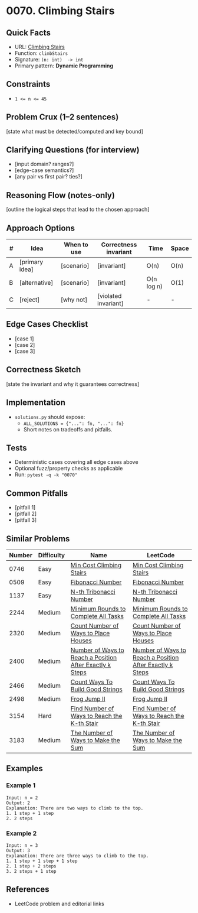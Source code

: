 # 0070. Climbing Stairs

## Quick Facts

- URL: [Climbing Stairs](https://leetcode.com/problems/climbing-stairs/)
- Function: `climbStairs`
- Signature: `(n: int)  -> int`
- Primary pattern: **Dynamic Programming**

## Constraints

- `1 <= n <= 45`

## Problem Crux (1–2 sentences)

[state what must be detected/computed and key bound]

## Clarifying Questions (for interview)

- [input domain? ranges?]
- [edge-case semantics?]
- [any pair vs first pair? ties?]

## Reasoning Flow (notes-only)

[outline the logical steps that lead to the chosen approach]

## Approach Options

| # | Idea | When to use | Correctness invariant | Time | Space |
|---|------|-------------|-----------------------|------|-------|
| A | [primary idea] | [scenario] | [invariant] | O(n) | O(n) |
| B | [alternative] | [scenario] | [invariant] | O(n log n) | O(1) |
| C | [reject] | [why not] | [violated invariant] | - | - |

## Edge Cases Checklist

- [case 1]
- [case 2]
- [case 3]

## Correctness Sketch

[state the invariant and why it guarantees correctness]

## Implementation

- `solutions.py` should expose:
  - `ALL_SOLUTIONS = {"...": fn, "...": fn}`
  - Short notes on tradeoffs and pitfalls.

## Tests

- Deterministic cases covering all edge cases above
- Optional fuzz/property checks as applicable
- Run: `pytest -q -k "0070"`

## Common Pitfalls

- [pitfall 1]
- [pitfall 2]
- [pitfall 3]

## Similar Problems

| Number | Difficulty | Name | LeetCode |
|---|---|---|---|
| 0746 | Easy | [Min Cost Climbing Stairs](../0746-min-cost-climbing-stairs/readme.md) | [Min Cost Climbing Stairs](https://leetcode.com/problems/min-cost-climbing-stairs/) |
| 0509 | Easy | [Fibonacci Number](../0509-fibonacci-number/readme.md) | [Fibonacci Number](https://leetcode.com/problems/fibonacci-number/) |
| 1137 | Easy | [N-th Tribonacci Number](../1137-n-th-tribonacci-number/readme.md) | [N-th Tribonacci Number](https://leetcode.com/problems/n-th-tribonacci-number/) |
| 2244 | Medium | [Minimum Rounds to Complete All Tasks](../2244-minimum-rounds-to-complete-all-tasks/readme.md) | [Minimum Rounds to Complete All Tasks](https://leetcode.com/problems/minimum-rounds-to-complete-all-tasks/) |
| 2320 | Medium | [Count Number of Ways to Place Houses](../2320-count-number-of-ways-to-place-houses/readme.md) | [Count Number of Ways to Place Houses](https://leetcode.com/problems/count-number-of-ways-to-place-houses/) |
| 2400 | Medium | [Number of Ways to Reach a Position After Exactly k Steps](../2400-number-of-ways-to-reach-a-position-after-exactly-k-steps/readme.md) | [Number of Ways to Reach a Position After Exactly k Steps](https://leetcode.com/problems/number-of-ways-to-reach-a-position-after-exactly-k-steps/) |
| 2466 | Medium | [Count Ways To Build Good Strings](../2466-count-ways-to-build-good-strings/readme.md) | [Count Ways To Build Good Strings](https://leetcode.com/problems/count-ways-to-build-good-strings/) |
| 2498 | Medium | [Frog Jump II](../2498-frog-jump-ii/readme.md) | [Frog Jump II](https://leetcode.com/problems/frog-jump-ii/) |
| 3154 | Hard | [Find Number of Ways to Reach the K-th Stair](../3154-find-number-of-ways-to-reach-the-k-th-stair/readme.md) | [Find Number of Ways to Reach the K-th Stair](https://leetcode.com/problems/find-number-of-ways-to-reach-the-k-th-stair/) |
| 3183 | Medium | [The Number of Ways to Make the Sum](../3183-the-number-of-ways-to-make-the-sum/readme.md) | [The Number of Ways to Make the Sum](https://leetcode.com/problems/the-number-of-ways-to-make-the-sum/) |

## Examples

### Example 1

```text
Input: n = 2
Output: 2
Explanation: There are two ways to climb to the top.
1. 1 step + 1 step
2. 2 steps
```

### Example 2

```text
Input: n = 3
Output: 3
Explanation: There are three ways to climb to the top.
1. 1 step + 1 step + 1 step
2. 1 step + 2 steps
3. 2 steps + 1 step
```

## References

- LeetCode problem and editorial links
